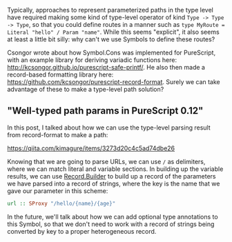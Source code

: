 Typically, approaches to represent parameterized paths in the type level have required making some kind of type-level operator of kind `Type -> Type -> Type`, so that you could define routes in a manner such as `type MyRoute = Literal "hello" / Param "name"`. While this seems "explicit", it also seems at least a little bit silly: why can't we use Symbols to define these routes?

Csongor wrote about how Symbol.Cons was implemented for PureScript, with an example library for deriving variadic functions here: <http://kcsongor.github.io/purescript-safe-printf/>. He also then made a record-based formatting library here: <https://github.com/kcsongor/purescript-record-format>. Surely we can take advantage of these to make a type-level path solution?

## "Well-typed path params in PureScript 0.12"

In this post, I talked about how we can use the type-level parsing result from record-format to make a path:

<https://qiita.com/kimagure/items/3273d20c4c5ad74dbe26>

Knowing that we are going to parse URLs, we can use `/` as delimiters, where we can match literal and variable sections. In building up the variable results, we can use [Record.Builder](https://pursuit.purescript.org/packages/purescript-record/1.0.0/docs/Record.Builder) to build up a record of the parameters we have parsed into a record of strings, where the key is the name that we gave our parameter in this scheme:

```hs
url :: SProxy "/hello/{name}/{age}"
```

In the future, we'll talk about how we can add optional type annotations to this Symbol, so that we don't need to work with a record of strings being converted by key to a proper heterogeneous record.
